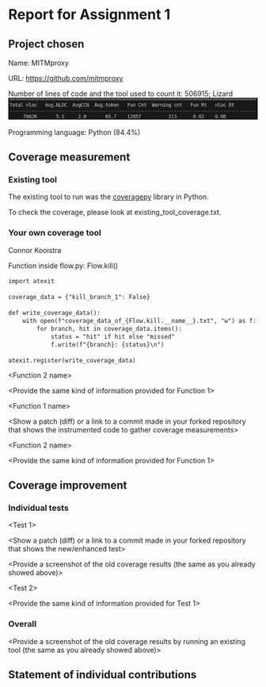 # Report for Assignment 1

## Project chosen

Name: MITMproxy

URL: https://github.com/mitmproxy

Number of lines of code and the tool used to count it: 506915; Lizard
![NLOC results by Lizard](lizard-coverage-results.png)

Programming language: Python (84.4%)

## Coverage measurement

### Existing tool

The existing tool to run was the [coveragepy](https://github.com/nedbat/coveragepy/tree/7.5.3) library in Python.

To check the coverage, please look at existing_tool_coverage.txt.

### Your own coverage tool

Connor Kooistra

Function inside flow.py: Flow.kill() 

```
import atexit

coverage_data = {"kill_branch_1": False}

def write_coverage_data():
    with open(f"coverage_data_of_{Flow.kill.__name__}.txt", "w") as f:
        for branch, hit in coverage_data.items():
            status = "hit" if hit else "missed"
            f.write(f"{branch}: {status}\n")

atexit.register(write_coverage_data)
```

<Provide a screenshot of the coverage results output by the instrumentation>

<Function 2 name>

<Provide the same kind of information provided for Function 1>



<The following is supposed to be repeated for each group member>

<Group member name>

<Function 1 name>

<Show a patch (diff) or a link to a commit made in your forked repository that shows the instrumented code to gather coverage measurements>

<Provide a screenshot of the coverage results output by the instrumentation>

<Function 2 name>

<Provide the same kind of information provided for Function 1>

## Coverage improvement

### Individual tests

<The following is supposed to be repeated for each group member>

<Group member name>

<Test 1>

<Show a patch (diff) or a link to a commit made in your forked repository that shows the new/enhanced test>

<Provide a screenshot of the old coverage results (the same as you already showed above)>

<Provide a screenshot of the new coverage results>

<State the coverage improvement with a number and elaborate on why the coverage is improved>

<Test 2>

<Provide the same kind of information provided for Test 1>

### Overall

<Provide a screenshot of the old coverage results by running an existing tool (the same as you already showed above)>

<Provide a screenshot of the new coverage results by running the existing tool using all test modifications made by the group>

## Statement of individual contributions

<Write what each group member did>
